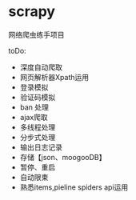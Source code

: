 # scrapy
网络爬虫练手项目

toDo:

+ 深度自动爬取
+ 网页解析器Xpath运用
+ 登录模拟
+ 验证码模拟
+ ban 处理
+ ajax爬取
+ 多线程处理
+ 分步式处理
+ 输出日志记录
+ 存储【json、moogooDB】
+ 暂停、重启
+ 自动限束
+ 熟悉items,pieline spiders api运用

